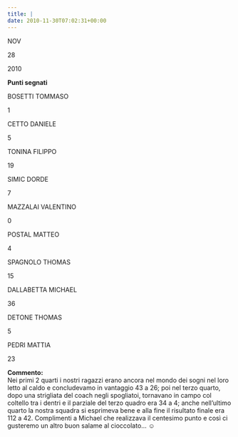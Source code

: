 ```yaml
---
title: |
date: 2010-11-30T07:02:31+00:00
---
```

NOV

28

2010

**Punti segnati**

BOSETTI TOMMASO

1

CETTO DANIELE

5

TONINA FILIPPO

19

SIMIC DORDE

7

MAZZALAI VALENTINO

0

POSTAL MATTEO

4

SPAGNOLO THOMAS

15

DALLABETTA MICHAEL

36

DETONE THOMAS

5

PEDRI MATTIA

23

**Commento:**  
Nei primi 2 quarti i nostri ragazzi erano ancora nel mondo dei sogni nel loro letto al caldo e concludevamo in vantaggio 43 a 26; poi nel terzo quarto, dopo una strigliata del coach negli spogliatoi, tornavano in campo col coltello tra i dentri e il parziale del terzo quadro era 34 a 4; anche nell’ultimo quarto la nostra squadra si esprimeva bene e alla fine il risultato finale era 112 a 42. Complimenti a Michael che realizzava il centesimo punto e così ci gusteremo un altro buon salame al cioccolato… ☺